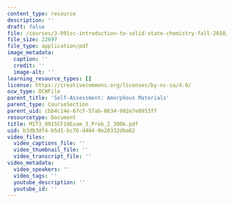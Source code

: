 ```yaml
---
content_type: resource
description: ''
draft: false
file: /courses/3-091sc-introduction-to-solid-state-chemistry-fall-2010/b3db3df4b5d1bc76d4040e20332dba62_MIT3_091SCF10Exam_3_Prob_2_300k.pdf
file_size: 22697
file_type: application/pdf
image_metadata:
  caption: ''
  credit: ''
  image-alt: ''
learning_resource_types: []
license: https://creativecommons.org/licenses/by-nc-sa/4.0/
ocw_type: OCWFile
parent_title: 'Self-Assessment: Amorphous Materials'
parent_type: CourseSection
parent_uid: cbb4c14e-67cf-57ab-0634-902e7e8953ff
resourcetype: Document
title: MIT3_091SCF10Exam_3_Prob_2_300k.pdf
uid: b3db3df4-b5d1-bc76-d404-0e20332dba62
video_files:
  video_captions_file: ''
  video_thumbnail_file: ''
  video_transcript_file: ''
video_metadata:
  video_speakers: ''
  video_tags: ''
  youtube_description: ''
  youtube_id: ''
---
```

